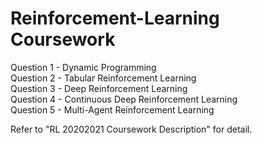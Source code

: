 # Reinforcement-Learning Coursework

Question 1 - Dynamic Programming <br>
Question 2 - Tabular Reinforcement Learning <br>
Question 3 - Deep Reinforcement Learning <br>
Question 4 - Continuous Deep Reinforcement Learning <br>
Question 5 - Multi-Agent Reinforcement Learning <br>

Refer to "RL 20202021 Coursework Description" for detail.
